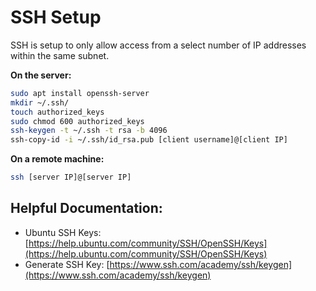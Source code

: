 # SSH Setup

SSH is setup to only allow access from a select number of IP addresses within the same subnet. 

**On the server:**
```bash
sudo apt install openssh-server
mkdir ~/.ssh/
touch authorized_keys
sudo chmod 600 authorized_keys
ssh-keygen -t ~/.ssh -t rsa -b 4096
ssh-copy-id -i ~/.ssh/id_rsa.pub [client username]@[client IP]
```

**On a remote machine:**
```bash
ssh [server IP]@[server IP]
```

## Helpful Documentation:

- Ubuntu SSH Keys: [https://help.ubuntu.com/community/SSH/OpenSSH/Keys](https://help.ubuntu.com/community/SSH/OpenSSH/Keys)
- Generate SSH Key: [https://www.ssh.com/academy/ssh/keygen](https://www.ssh.com/academy/ssh/keygen)
